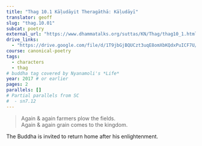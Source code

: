 ```yaml
---
title: "Thag 10.1 Kāḷudāyit Theragāthā: Kāḷudāyī"
translator: geoff
slug: "thag.10.01"
subcat: poetry
external_url: "https://www.dhammatalks.org/suttas/KN/Thag/thag10_1.html"
drive_links:
  - "https://drive.google.com/file/d/1T9jbGjBQUCzt3uqE8omXbKQdxPuICF7U/view?usp=drivesdk"
course: canonical-poetry
tags:
  - characters
  - thag
# buddha tag covered by Nyanamoli's *Life*
year: 2017 # or earlier
pages: 2
parallels: []
# Partial parallels from SC
#  - sn7.12
---
```


> Again & again farmers plow the fields.  
Again & again grain comes to the kingdom.

The Buddha is invited to return home after his enlightenment.
